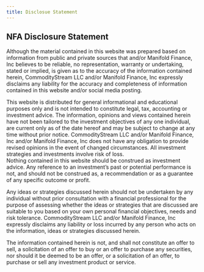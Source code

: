 ```yaml
---
title: Disclosue Statement
---
```


## NFA Disclosure Statement

Although the material contained in this website was prepared based on
information from public and private sources that and/or Manifold
Finance, Inc believes to be reliable, no representation, warranty or
undertaking, stated or implied, is given as to the accuracy of the
information contained herein, CommodityStream LLC and/or Manifold Finance, Inc
expressly disclaims any liability for the accuracy and completeness of
information contained in this website and/or social media posting.

This website is distributed for general informational and educational
purposes only and is not intended to constitute legal, tax, accounting
or investment advice. The information, opinions and views contained
herein have not been tailored to the investment objectives of any one
individual, are current only as of the date hereof and may be subject
to change at any time without prior notice. CommodityStream LLC
and/or Manifold Finance, Inc and/or Manifold Finance, Inc does not
have any obligation to provide revised opinions in the event of changed
circumstances. All investment strategies and investments involve risk of loss.  
Nothing contained in this website should be construed as investment advice. Any reference to an investment’s
past or potential performance is not, and should not be construed
as, a recommendation or as a guarantee of any specific outcome or profit.

Any ideas or strategies discussed herein should not be undertaken by
any individual without prior consultation with a financial professional
for the purpose of assessing whether the ideas or strategies that are
discussed are suitable to you based on your own personal financial
objectives, needs and risk tolerance. CommodityStream LLC and/or
Manifold Finance, Inc expressly disclaims any liability or loss
incurred by any person who acts on the information, ideas or strategies
discussed herein.

The information contained herein is not, and shall not constitute an
offer to sell, a solicitation of an offer to buy or an offer to
purchase any securities, nor should it be deemed to be an offer, or a
solicitation of an offer, to purchase or sell any investment product or
service.
